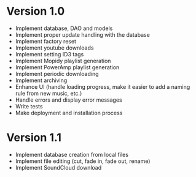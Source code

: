 # Version 1.0
- Implement database, DAO and models
- Implement proper update handling with the database
- Implement factory reset
- Implement youtube downloads 
- Implement setting ID3 tags
- Implement Mopidy playlist generation
- Implement PowerAmp playlist generation
- Implement periodic downloading
- Implement archiving
- Enhance UI (handle loading progress, make it easier to add a naming rule from new music, etc.)
- Handle errors and display error messages
- Write tests
- Make deployment and installation process

# Version 1.1
- Implement database creation from local files
- Implement file editing (cut, fade in, fade out, rename)
- Implement SoundCloud download